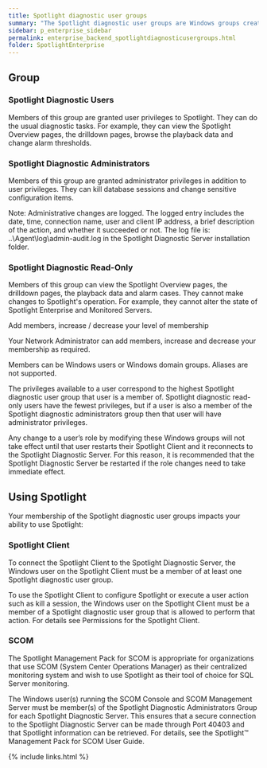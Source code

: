 ```yaml
---
title: Spotlight diagnostic user groups
summary: "The Spotlight diagnostic user groups are Windows groups created on install of Spotlight. Spotlight uses membership of these groups to authenticate Spotlight Client access to the Spotlight Diagnostic Server. There are three groups. The level of membership affects the user's right to configure Spotlight and execute actions on monitored Windows Server and SQL Server instances"
sidebar: p_enterprise_sidebar
permalink: enterprise_backend_spotlightdiagnosticusergroups.html
folder: SpotlightEnterprise
---
```




## Group


### Spotlight Diagnostic Users

Members of this group are granted user privileges to Spotlight. They can do the usual diagnostic tasks. For example, they can view the Spotlight Overview pages, the drilldown pages, browse the playback data and change alarm thresholds.

### Spotlight Diagnostic Administrators


Members of this group are granted administrator privileges in addition to user privileges. They can kill database sessions and change sensitive configuration items.

Note: Administrative changes are logged. The logged entry includes the date, time, connection name, user and client IP address, a brief description of the action, and whether it succeeded or not. The log file is: ..\Agent\log\admin-audit.log in the Spotlight Diagnostic Server installation folder.

### Spotlight Diagnostic Read-Only


Members of this group can view the Spotlight Overview pages, the drilldown pages, the playback data and alarm cases. They cannot make changes to Spotlight's operation. For example, they cannot alter the state of Spotlight Enterprise and Monitored Servers.


Add members, increase / decrease your level of membership

Your Network Administrator can add members, increase and decrease your membership as required.

Members can be Windows users or Windows domain groups. Aliases are not supported.

The privileges available to a user correspond to the highest Spotlight diagnostic user group that user is a member of. Spotlight diagnostic read-only users have the fewest privileges, but if a user is also a member of the Spotlight diagnostic administrators group then that user will have administrator privileges.

Any change to a user’s role by modifying these Windows groups will not take effect until that user restarts their Spotlight Client and it reconnects to the Spotlight Diagnostic Server. For this reason, it is recommended that the Spotlight Diagnostic Server be restarted if the role changes need to take immediate effect.

## Using Spotlight

Your membership of the Spotlight diagnostic user groups impacts your ability to use Spotlight:

### Spotlight Client


To connect the Spotlight Client to the Spotlight Diagnostic Server, the Windows user on the Spotlight Client must be a member of at least one Spotlight diagnostic user group.

To use the Spotlight Client to configure Spotlight or execute a user action such as kill a session, the Windows user on the Spotlight Client must be a member of a Spotlight diagnostic user group that is allowed to perform that action. For details see Permissions for the Spotlight Client.


### SCOM


The Spotlight Management Pack for SCOM is appropriate for organizations that use SCOM (System Center Operations Manager) as their centralized monitoring system and wish to use Spotlight as their tool of choice for SQL Server monitoring.

The Windows user(s) running the SCOM Console and SCOM Management Server must be member(s) of the Spotlight Diagnostic Administrators Group for each Spotlight Diagnostic Server. This ensures that a secure connection to the Spotlight Diagnostic Server can be made through Port 40403 and that Spotlight information can be retrieved. For details, see the Spotlight™ Management Pack for SCOM User Guide.


{% include links.html %}
